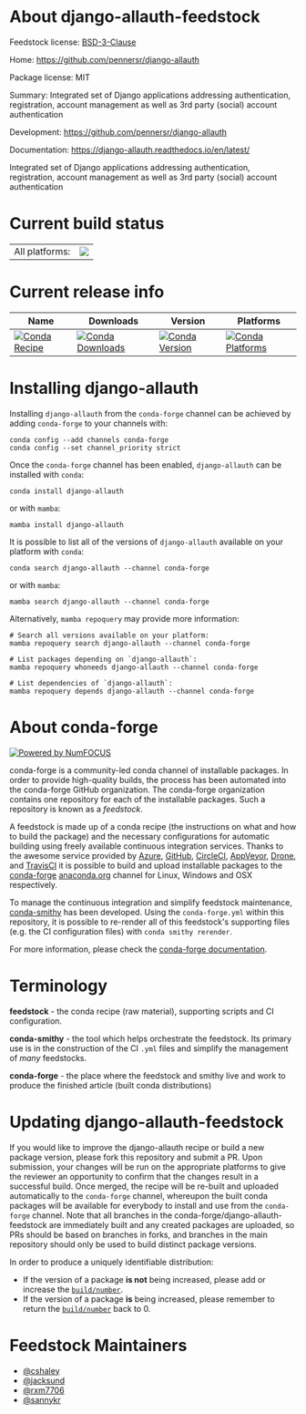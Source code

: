 About django-allauth-feedstock
==============================

Feedstock license: [BSD-3-Clause](https://github.com/conda-forge/django-allauth-feedstock/blob/main/LICENSE.txt)

Home: https://github.com/pennersr/django-allauth

Package license: MIT

Summary: Integrated set of Django applications addressing authentication, registration, account management as well as 3rd party (social) account authentication

Development: https://github.com/pennersr/django-allauth

Documentation: https://django-allauth.readthedocs.io/en/latest/

Integrated set of Django applications addressing authentication, registration, account management as well as 3rd party (social) account authentication

Current build status
====================


<table><tr><td>All platforms:</td>
    <td>
      <a href="https://dev.azure.com/conda-forge/feedstock-builds/_build/latest?definitionId=2872&branchName=main">
        <img src="https://dev.azure.com/conda-forge/feedstock-builds/_apis/build/status/django-allauth-feedstock?branchName=main">
      </a>
    </td>
  </tr>
</table>

Current release info
====================

| Name | Downloads | Version | Platforms |
| --- | --- | --- | --- |
| [![Conda Recipe](https://img.shields.io/badge/recipe-django--allauth-green.svg)](https://anaconda.org/conda-forge/django-allauth) | [![Conda Downloads](https://img.shields.io/conda/dn/conda-forge/django-allauth.svg)](https://anaconda.org/conda-forge/django-allauth) | [![Conda Version](https://img.shields.io/conda/vn/conda-forge/django-allauth.svg)](https://anaconda.org/conda-forge/django-allauth) | [![Conda Platforms](https://img.shields.io/conda/pn/conda-forge/django-allauth.svg)](https://anaconda.org/conda-forge/django-allauth) |

Installing django-allauth
=========================

Installing `django-allauth` from the `conda-forge` channel can be achieved by adding `conda-forge` to your channels with:

```
conda config --add channels conda-forge
conda config --set channel_priority strict
```

Once the `conda-forge` channel has been enabled, `django-allauth` can be installed with `conda`:

```
conda install django-allauth
```

or with `mamba`:

```
mamba install django-allauth
```

It is possible to list all of the versions of `django-allauth` available on your platform with `conda`:

```
conda search django-allauth --channel conda-forge
```

or with `mamba`:

```
mamba search django-allauth --channel conda-forge
```

Alternatively, `mamba repoquery` may provide more information:

```
# Search all versions available on your platform:
mamba repoquery search django-allauth --channel conda-forge

# List packages depending on `django-allauth`:
mamba repoquery whoneeds django-allauth --channel conda-forge

# List dependencies of `django-allauth`:
mamba repoquery depends django-allauth --channel conda-forge
```


About conda-forge
=================

[![Powered by
NumFOCUS](https://img.shields.io/badge/powered%20by-NumFOCUS-orange.svg?style=flat&colorA=E1523D&colorB=007D8A)](https://numfocus.org)

conda-forge is a community-led conda channel of installable packages.
In order to provide high-quality builds, the process has been automated into the
conda-forge GitHub organization. The conda-forge organization contains one repository
for each of the installable packages. Such a repository is known as a *feedstock*.

A feedstock is made up of a conda recipe (the instructions on what and how to build
the package) and the necessary configurations for automatic building using freely
available continuous integration services. Thanks to the awesome service provided by
[Azure](https://azure.microsoft.com/en-us/services/devops/), [GitHub](https://github.com/),
[CircleCI](https://circleci.com/), [AppVeyor](https://www.appveyor.com/),
[Drone](https://cloud.drone.io/welcome), and [TravisCI](https://travis-ci.com/)
it is possible to build and upload installable packages to the
[conda-forge](https://anaconda.org/conda-forge) [anaconda.org](https://anaconda.org/)
channel for Linux, Windows and OSX respectively.

To manage the continuous integration and simplify feedstock maintenance,
[conda-smithy](https://github.com/conda-forge/conda-smithy) has been developed.
Using the ``conda-forge.yml`` within this repository, it is possible to re-render all of
this feedstock's supporting files (e.g. the CI configuration files) with ``conda smithy rerender``.

For more information, please check the [conda-forge documentation](https://conda-forge.org/docs/).

Terminology
===========

**feedstock** - the conda recipe (raw material), supporting scripts and CI configuration.

**conda-smithy** - the tool which helps orchestrate the feedstock.
                   Its primary use is in the construction of the CI ``.yml`` files
                   and simplify the management of *many* feedstocks.

**conda-forge** - the place where the feedstock and smithy live and work to
                  produce the finished article (built conda distributions)


Updating django-allauth-feedstock
=================================

If you would like to improve the django-allauth recipe or build a new
package version, please fork this repository and submit a PR. Upon submission,
your changes will be run on the appropriate platforms to give the reviewer an
opportunity to confirm that the changes result in a successful build. Once
merged, the recipe will be re-built and uploaded automatically to the
`conda-forge` channel, whereupon the built conda packages will be available for
everybody to install and use from the `conda-forge` channel.
Note that all branches in the conda-forge/django-allauth-feedstock are
immediately built and any created packages are uploaded, so PRs should be based
on branches in forks, and branches in the main repository should only be used to
build distinct package versions.

In order to produce a uniquely identifiable distribution:
 * If the version of a package **is not** being increased, please add or increase
   the [``build/number``](https://docs.conda.io/projects/conda-build/en/latest/resources/define-metadata.html#build-number-and-string).
 * If the version of a package **is** being increased, please remember to return
   the [``build/number``](https://docs.conda.io/projects/conda-build/en/latest/resources/define-metadata.html#build-number-and-string)
   back to 0.

Feedstock Maintainers
=====================

* [@cshaley](https://github.com/cshaley/)
* [@jacksund](https://github.com/jacksund/)
* [@rxm7706](https://github.com/rxm7706/)
* [@sannykr](https://github.com/sannykr/)

